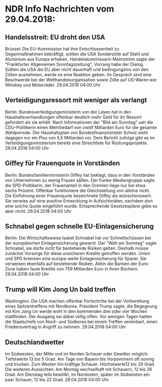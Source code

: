 # NDR Info Nachrichten vom 29.04.2018:


## Handelsstreit: EU droht den USA
Brüssel: Die EU-Kommission hat ihre Entschlossenheit zu Gegenmaßnahmen bekräftigt, sollten die USA Sonderzölle auf Stahl und Aluminium aus Europa erheben. Handelskommissarin Malmström sagte der "Frankfurter Allgemeinen Sonntagszeitung", Vorrang habe der Dialog. Sollten die USA die EU aber nicht dauerhaft und bedingungslos von den Zöllen ausnehmen, werde es eine Reaktion geben. Im Gespräch sind eine Beschwerde bei der Welthandelsorganisation sowie Zölle auf US-Waren wie Whiskey und Motorräder. 29.04.2018 04:00 Uhr 

## Verteidigungsressort mit weniger als verlangt
Berlin:	Bundesverteidigungsministerin von der Leyen hat in den Haushaltsverhandlungen offenbar deutlich mehr Geld für ihr Ressort gefordert als sie erhält. Nach Informationen der "Bild am Sonntag" sah die CDU-Politikerin einen Mehrbedarf von zwölf Milliarden Euro für die gesamte Wahlperiode. Der Haushaltsplan von Bundesfinanzminister Scholz sieht dagegen nur ein Plus von 5,5 Milliarden vor. Dem Bericht zufolge gibt es im Verteidigungsministerium bereits eine Streichliste für Rüstungsprojekte. 29.04.2018 04:00 Uhr 

## Giffey für Frauenquote in Vorständen
Berlin:	Bundesfamilienministerin Giffey hat beklagt, dass in den Vorständen von Unternehmen zu wenig Frauen säßen. Der Funke-Mediengruppe sagte die SPD-Politikerin, der Frauenanteil in den Gremien liege nur bei etwa sechs Prozent. Offenbar funktioniere die Gleichstellung von alleine nicht. Die Einführung einer Frauenquote bezeichnete Giffey als wünschenswert. Sie verwies auf eine positive Entwicklung in Aufsichtsräten, nachdem dort eine solche Quote eingeführt wurde. Entsprechende Gesetzespläne gebe es aber nicht. 29.04.2018 04:00 Uhr 

## Schnabel gegen schnelle EU-Einlagensicherung
Berlin:	Die Wirtschaftsweise Isabel Schnabel hat vor Schnellschüssen bei der europäischen Einlagensicherung gewarnt. Der "Welt am Sonntag" sagte Schnabel, sie dürfe nicht für bestehende Risiken gelten. Deshalb müsse zunächst Vorsorge für diese unsicheren Kredite getroffen werden. Union und SPD bremsen eine europa-weite Einlagensicherung für Sparer. Sie verweisen ebenfalls auf bestehende Risiken. Allein die Banken der Euro-Zone haben faule Kredite von 759 Milliarden Euro in ihren Büchern. 29.04.2018 04:00 Uhr 

## Trump will Kim Jong Un bald treffen
Washington: Die USA machen offenbar Fortschritte bei der Vorbereitung eines Spitzentreffens mit Nordkorea. Präsident Trump sagte, die Begegnung mit Kim Jong Un werde wohl in den kommenden drei oder vier Wochen stattfinden. Der Ausgang sei dabei völlig offen. Vor wenigen Tagen hatten die Staatschefs von Nord- und Südkorea bei einem Treffen vereinbart, einen Friedensvertrag in Angriff zu nehmen. 29.04.2018 04:00 Uhr 

## Deutschlandwetter
Im Südwesten, der Mitte und im Norden Schauer oder Gewitter möglich. Tiefstwerte 13 bis 5 Grad. Am Tage von Bayern bis Vorpommern oft sonnig und trocken. Zum Westen hin kräftige Schauer. Höchstwerte12 bis 29 Grad. Die weiteren Aussichten: Am Montag wechselhaft mit Schauern, 12 bis 26 Grad. Am Dienstag teils bewölkt, im Nordosten, später im Südwesten ein paar Schauer, 12 bis 22 Grad. 29.04.2018 04:00 Uhr 
